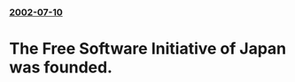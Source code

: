 ### [2002-07-10](/news/2002/07/10/index.md)

#  The Free Software Initiative of Japan was founded.



